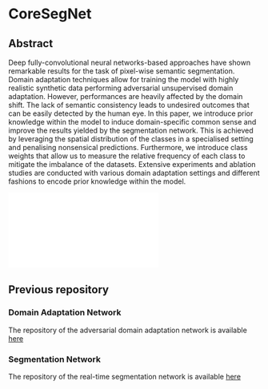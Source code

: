 # CoreSegNet

## Abstract
Deep fully-convolutional neural networks-based approaches have shown remarkable results for the task of pixel-wise semantic segmentation. Domain adaptation techniques allow for training the model with highly realistic synthetic data performing adversarial unsupervised domain adaptation. However, performances are heavily affected by the domain shift. The lack of semantic consistency leads to undesired outcomes that can be easily detected by the human eye.
    In this paper, we introduce prior knowledge within the model to induce domain-specific common sense and improve the results yielded by the segmentation network. This is achieved by leveraging the spatial distribution of the classes in a specialised setting and penalising nonsensical predictions. Furthermore, we introduce class weights that allow us to measure the relative frequency of each class to mitigate the imbalance of the datasets. Extensive experiments and ablation studies are conducted with various domain adaptation settings and different fashions to encode prior knowledge within the model.
    
 ![](./figures/coresegnet.pdf)
 
 
## Previous repository
### Domain Adaptation Network
The repository of the adversarial domain adaptation network is available [here](http://www.github.com/gio99c/AdaptSegNet)
### Segmentation Network
The repository of the real-time segmentation network is available [here](http://www.github.com/gio99c/BiSeNet)